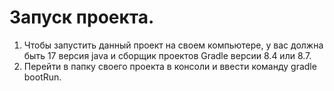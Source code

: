 # Запуск проекта.

1. Чтобы запустить данный проект на своем компьютере, у вас должна быть 17 версия java и сборщик проектов Gradle версии 8.4 или 8.7.
2. Перейти в папку своего проекта в консоли и ввести команду gradle bootRun.
